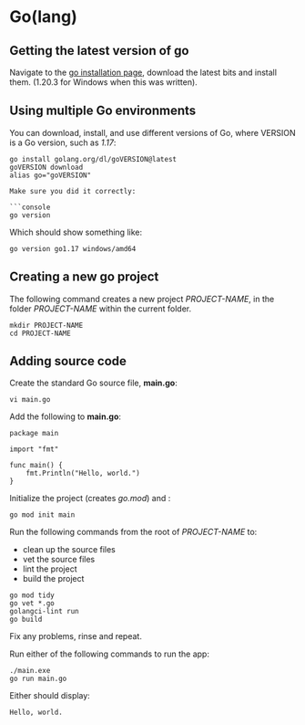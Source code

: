 # Go(lang)

## Getting the latest version of go

Navigate to the [go installation page](https://go.dev/doc/install),
download the latest bits and install them.
(1.20.3 for Windows when this was written).

## Using multiple Go environments

You can download, install, and use different versions of Go,
where VERSION is a Go version, such as *1.17*:

```console
go install golang.org/dl/goVERSION@latest
goVERSION download
alias go="goVERSION"

Make sure you did it correctly:

```console
go version
```

Which should show something like:

```console
go version go1.17 windows/amd64
```

## Creating a new go project

The following command creates a new project *PROJECT-NAME*,
in the folder *PROJECT-NAME* within the current folder.

```console
mkdir PROJECT-NAME
cd PROJECT-NAME
```

## Adding source code

Create the standard Go source file, **main.go**:

```console
vi main.go
```

Add the following to **main.go**:

```golang
package main

import "fmt"

func main() {
    fmt.Println("Hello, world.")
}
```

Initialize the project (creates *go.mod*)
and :

```console
go mod init main
```

Run the following commands from the root of *PROJECT-NAME* to:
- clean up the source files
- vet the source files
- lint the project
- build the project

```console
go mod tidy
go vet *.go
golangci-lint run
go build
```

Fix any problems, rinse and repeat.

Run either of the following commands to run the app:

```console
./main.exe
go run main.go
```

Either should display:

```console
Hello, world.
```

